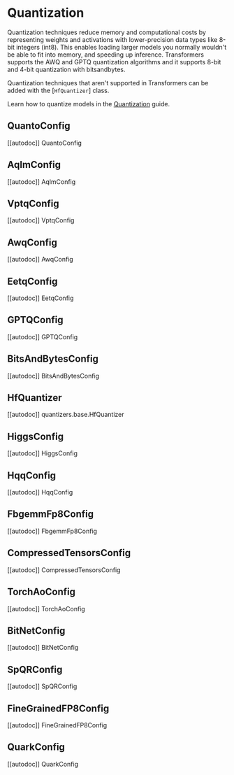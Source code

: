 <!--Copyright 2023 The HuggingFace Team. All rights reserved.

Licensed under the Apache License, Version 2.0 (the "License"); you may not use this file except in compliance with
the License. You may obtain a copy of the License at

http://www.apache.org/licenses/LICENSE-2.0

Unless required by applicable law or agreed to in writing, software distributed under the License is distributed on
an "AS IS" BASIS, WITHOUT WARRANTIES OR CONDITIONS OF ANY KIND, either express or implied. See the License for the
specific language governing permissions and limitations under the License.

⚠️ Note that this file is in Markdown but contain specific syntax for our doc-builder (similar to MDX) that may not be
rendered properly in your Markdown viewer.

-->

# Quantization

Quantization techniques reduce memory and computational costs by representing weights and activations with lower-precision data types like 8-bit integers (int8). This enables loading larger models you normally wouldn't be able to fit into memory, and speeding up inference. Transformers supports the AWQ and GPTQ quantization algorithms and it supports 8-bit and 4-bit quantization with bitsandbytes.

Quantization techniques that aren't supported in Transformers can be added with the [`HfQuantizer`] class.

<Tip>

Learn how to quantize models in the [Quantization](../quantization) guide.

</Tip>

## QuantoConfig

[[autodoc]] QuantoConfig

## AqlmConfig

[[autodoc]] AqlmConfig

## VptqConfig

[[autodoc]] VptqConfig

## AwqConfig

[[autodoc]] AwqConfig

## EetqConfig
[[autodoc]] EetqConfig

## GPTQConfig

[[autodoc]] GPTQConfig

## BitsAndBytesConfig

[[autodoc]] BitsAndBytesConfig

## HfQuantizer

[[autodoc]] quantizers.base.HfQuantizer

## HiggsConfig

[[autodoc]] HiggsConfig

## HqqConfig

[[autodoc]] HqqConfig

## FbgemmFp8Config

[[autodoc]] FbgemmFp8Config

## CompressedTensorsConfig

[[autodoc]] CompressedTensorsConfig

## TorchAoConfig

[[autodoc]] TorchAoConfig

## BitNetConfig

[[autodoc]] BitNetConfig

## SpQRConfig

[[autodoc]] SpQRConfig

## FineGrainedFP8Config

[[autodoc]] FineGrainedFP8Config

## QuarkConfig

[[autodoc]] QuarkConfig
